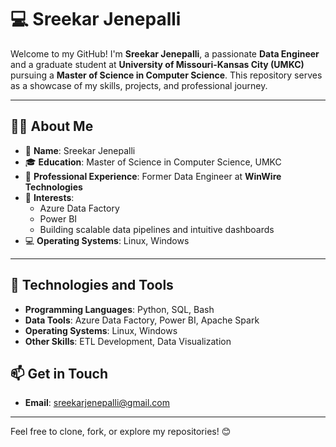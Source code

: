 
# 💻 Sreekar Jenepalli

Welcome to my GitHub! I'm **Sreekar Jenepalli**, a passionate **Data Engineer** and a graduate student at **University of Missouri-Kansas City (UMKC)** pursuing a **Master of Science in Computer Science**. This repository serves as a showcase of my skills, projects, and professional journey.

---

## 👨‍💻 About Me

- 🌟 **Name**: Sreekar Jenepalli  
- 🎓 **Education**: Master of Science in Computer Science, UMKC  
- 💼 **Professional Experience**: Former Data Engineer at **WinWire Technologies**  
- 🚀 **Interests**:  
  - Azure Data Factory  
  - Power BI  
  - Building scalable data pipelines and intuitive dashboards  
- 💻 **Operating Systems**: Linux, Windows  

---

## 🔧 Technologies and Tools

- **Programming Languages**: Python, SQL, Bash  
- **Data Tools**: Azure Data Factory, Power BI, Apache Spark  
- **Operating Systems**: Linux, Windows  
- **Other Skills**: ETL Development, Data Visualization  


## 📫 Get in Touch

- **Email**: sreekarjenepalli@gmail.com 


---

Feel free to clone, fork, or explore my repositories! 😊
